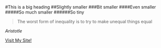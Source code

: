 #This is a big heading
##Slightly smaller
###Bit smaller
####Even smaller
#####So much smaller
######So tiny

>The worst form of inequality is to try to make unequal things equal

*Aristotle*

[Visit My Site!](www.ernestodelfrade.com)

